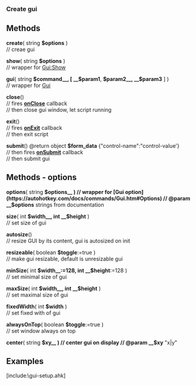 ### Create gui  ## Methods  __create__( string __$options__ )  // creae gui  __show__( string __$options__ )  // wrapper for [Gui:Show](https://autohotkey.com/docs/commands/Gui.htm#Show)  __gui__( string __$command__, [ __$param1__, __$param2__, __$param3__ ] )  // wrapper for [Gui](https://autohotkey.com/docs/commands/Gui.htm)  __close__()  // fires __[onClose](/Documentation/events/gui#events-methods)__ callback  // then close gui window, let script running  __exit__()  // fires __[onExit](/Documentation/events/gui#events-methods)__ callback  // then exit script  __submit__() @return object __$form_data__ {"control-name":"control-value'}  // then fires __[onSubmit](/Documentation/events/gui#events-methods)__ callback  // then submit gui  ## Methods - options  __options__( string __$options__ )  // wrapper for [Gui option](https://autohotkey.com/docs/commands/Gui.htm#Options)  // @param __$options__ strings from documentation  __size__( int __$width__, int __$height__ )  // set size of gui  __autosize__()  // resize GUI by its content, gui is autosized on init  __resizeable__( boolean __$toggle__:=true )  //  make gui resizable, default is unresizable gui  __minSize__( int __$width__:=128, int __$height__:=128 )  // set minimal size of gui  __maxSize__( int __$width__, int __$height__ )  // set maximal size of gui  __fixedWidth__( int __$width__ )  // set fixed with of gui  __alwaysOnTop__( boolean __$toggle__:=true )  // set window always on top  __center__( string __$xy__ )  // center gui on display  // @param __$xy__ "x|y"  ## Examples  [include:\gui-setup.ahk]    